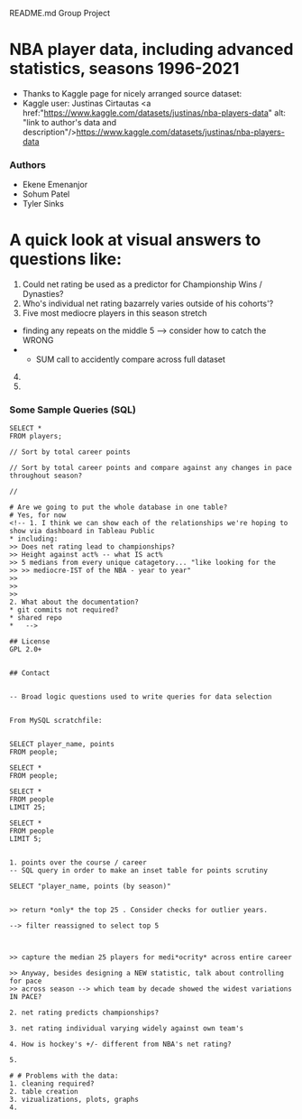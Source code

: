 README.md Group Project

# NBA player data, including advanced statistics, seasons 1996-2021
* Thanks to Kaggle page for nicely arranged source dataset:
* Kaggle user: Justinas Cirtautas <a href:"https://www.kaggle.com/datasets/justinas/nba-players-data" alt: "link to author's data and description"/>https://www.kaggle.com/datasets/justinas/nba-players-data</a>

### Authors
* Ekene Emenanjor
* Sohum Patel
* Tyler Sinks

# A quick look at visual answers to questions like:
1. Could net rating be used as a predictor for Championship Wins / Dynasties?
2. Who's individual net rating bazarrely varies outside of his cohorts'?
3. Five most mediocre players in this season stretch
* finding any repeats on the middle 5 --> consider how to catch the WRONG
* * SUM call to accidently compare across full dataset
4. 
5. 

### Some Sample Queries (SQL)
```
SELECT *
FROM players;

// Sort by total career points

// Sort by total career points and compare against any changes in pace throughout season?

// 

# Are we going to put the whole database in one table?
# Yes, for now
<!-- 1. I think we can show each of the relationships we're hoping to show via dashboard in Tableau Public
* including:
>> Does net rating lead to championships?
>> Height against act% -- what IS act%
>> 5 medians from every unique catagetory... "like looking for the
>> >> mediocre-IST of the NBA - year to year"
>>
>>
>>
2. What about the documentation?
* git commits not required?
* shared repo
*   -->

## License
GPL 2.0+


## Contact


-- Broad logic questions used to write queries for data selection


From MySQL scratchfile:


SELECT player_name, points
FROM people;

SELECT *
FROM people;

SELECT *
FROM people
LIMIT 25;

SELECT *
FROM people
LIMIT 5;


1. points over the course / career
-- SQL query in order to make an inset table for points scrutiny

SELECT "player_name, points (by season)"


>> return *only* the top 25 . Consider checks for outlier years.

--> filter reassigned to select top 5



>> capture the median 25 players for medi*ocrity* across entire career

>> Anyway, besides designing a NEW statistic, talk about controlling for pace
>> across season --> which team by decade showed the widest variations IN PACE?

2. net rating predicts championships?

3. net rating individual varying widely against own team's

4. How is hockey's +/- different from NBA's net rating?

5. 

# # Problems with the data:
1. cleaning required?
2. table creation
3. vizualizations, plots, graphs
4. 

